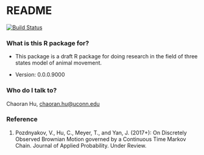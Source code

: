 # README #

[![Build Status](https://travis-ci.org/ChaoranHu/thmam_pkg.svg?branch=master)](https://travis-ci.org/ChaoranHu/thmam_pkg)

### What is this R package for? ###

* This package is a draft R package for doing research in the field of three states model of animal movement.

* Version: 0.0.0.9000

### Who do I talk to? ###

Chaoran Hu, <chaoran.hu@uconn.edu>

### Reference ###

1. Pozdnyakov, V., Hu, C., Meyer, T., and Yan, J. (2017+): On Discretely Observed Brownian Motion governed by a Continuous Time Markov Chain. Journal of Applied Probability. Under Review.
